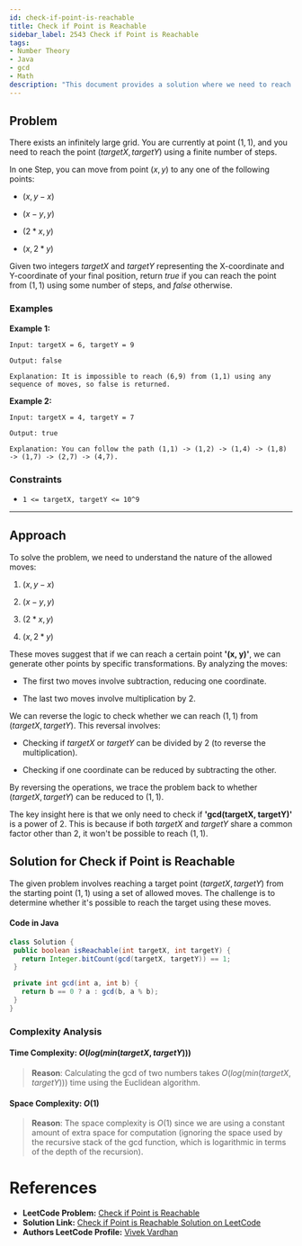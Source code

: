 ```yaml
---
id: check-if-point-is-reachable
title: Check if Point is Reachable
sidebar_label: 2543 Check if Point is Reachable
tags:
- Number Theory
- Java
- gcd
- Math
description: "This document provides a solution where we need to reach the point (targetX, targetY) using a finite number of steps."
---
```


## Problem

There exists an infinitely large grid. You are currently at point $(1, 1)$, and you need to reach the point $(targetX, targetY)$ using a finite number of steps.

In one Step, you can move from point $(x, y)$ to any one of the following points:

- $(x, y - x)$

- $(x - y, y)$

- $(2 * x, y)$

- $(x, 2 * y)$

Given two integers $targetX$ and $targetY$ representing the X-coordinate and Y-coordinate of your final position, return $true$ if you can reach the point from $(1, 1)$ using some number of steps, and $false$ otherwise.

### Examples

**Example 1:**

```
Input: targetX = 6, targetY = 9

Output: false

Explanation: It is impossible to reach (6,9) from (1,1) using any sequence of moves, so false is returned.

```

**Example 2:**

```
Input: targetX = 4, targetY = 7

Output: true

Explanation: You can follow the path (1,1) -> (1,2) -> (1,4) -> (1,8) -> (1,7) -> (2,7) -> (4,7).

```

### Constraints

- `1 <= targetX, targetY <= 10^9`

---

## Approach

To solve the problem, we need to understand the nature of the allowed moves:

1. $(x, y - x)$

2. $(x - y, y)$

3. $(2 * x, y)$

4. $(x, 2 * y)$

These moves suggest that if we can reach a certain point **'(x, y)'**, we can generate other points by specific transformations. By analyzing the moves:

  - The first two moves involve subtraction, reducing one coordinate.

  - The last two moves involve multiplication by $2$.

We can reverse the logic to check whether we can reach $(1, 1)$ from $(targetX, targetY)$. This reversal involves:

 - Checking if $targetX$ or $targetY$ can be divided by $2$ (to reverse the multiplication).

 - Checking if one coordinate can be reduced by subtracting the other.

By reversing the operations, we trace the problem back to whether $(targetX, targetY)$ can be reduced to $(1, 1)$.

The key insight here is that we only need to check if **'gcd(targetX, targetY)'** is a power of $2$. This is because if both $targetX$ and $targetY$ share a common factor other than $2$, it won't be possible to reach $(1, 1)$.


## Solution for Check if Point is Reachable

The given problem involves reaching a target point $(targetX, targetY)$ from the starting point $(1, 1)$ using a set of allowed moves. The challenge is to determine whether it's possible to reach the target using these moves.

#### Code in Java
    
 ```java
class Solution {
  public boolean isReachable(int targetX, int targetY) {
    return Integer.bitCount(gcd(targetX, targetY)) == 1;
  }

  private int gcd(int a, int b) {
    return b == 0 ? a : gcd(b, a % b);
  }
}

```
    
### Complexity Analysis

#### Time Complexity: $O(log(min(targetX, targetY)))$

> **Reason**: Calculating the gcd of two numbers takes $O(log(min(targetX, targetY)))$ time using the Euclidean algorithm.

#### Space Complexity: $O(1)$

> **Reason**: The space complexity is $O(1)$ since we are using a constant amount of extra space for computation (ignoring the space used by the recursive stack of the gcd function, which is logarithmic in terms of the depth of the recursion).

# References

- **LeetCode Problem:** [Check if Point is Reachable](https://leetcode.com/problems/check-if-point-is-reachable/description/)
- **Solution Link:** [Check if Point is Reachable Solution on LeetCode](https://leetcode.com/problems/check-if-point-is-reachable/solutions/)
- **Authors LeetCode Profile:** [Vivek Vardhan](https://leetcode.com/u/vivekvardhan43862/)
